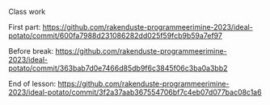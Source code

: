 Class work

First part: https://github.com/rakenduste-programmeerimine-2023/ideal-potato/commit/600fa7988d231086282dd025f59fcb9b59a7ef97

Before break: https://github.com/rakenduste-programmeerimine-2023/ideal-potato/commit/363bab7d0e7466d85db9f6c3845f06c3ba0a3bb2

End of lesson: https://github.com/rakenduste-programmeerimine-2023/ideal-potato/commit/3f2a37aab367554706bf7c4eb07d077bac08c1a6
